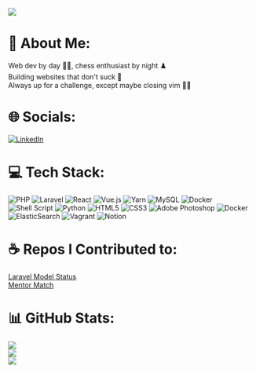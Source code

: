 ![](https://raw.githubusercontent.com/alhelwany/alhelwany/main/Hello%20You.png)

# 💫 About Me:
Web dev by day 🧑‍💻, chess enthusiast by night ♟️<br>Building websites that don't suck 🤞<br>Always up for a challenge, except maybe closing vim 🙅‍♂️<br>

# 🌐 Socials:
[![LinkedIn](https://img.shields.io/badge/LinkedIn-%230077B5.svg?logo=linkedin&logoColor=white)](https://linkedin.com/in/alhelwany) 

# 💻 Tech Stack:
![PHP](https://img.shields.io/badge/php-%23777BB4.svg?style=for-the-badge&logo=php&logoColor=white) ![Laravel](https://img.shields.io/badge/laravel-%23FF2D20.svg?style=for-the-badge&logo=laravel&logoColor=white) ![React](https://img.shields.io/badge/react-%2320232a.svg?style=for-the-badge&logo=react&logoColor=%2361DAFB) ![Vue.js](https://img.shields.io/badge/vue.js-%2335495e.svg?style=for-the-badge&logo=vuedotjs&logoColor=%234FC08D) ![Yarn](https://img.shields.io/badge/yarn-%232C8EBB.svg?style=for-the-badge&logo=yarn&logoColor=white) ![MySQL](https://img.shields.io/badge/mysql-%2300000f.svg?style=for-the-badge&logo=mysql&logoColor=white) ![Docker](https://img.shields.io/badge/docker-%230db7ed.svg?style=for-the-badge&logo=docker&logoColor=white) ![Shell Script](https://img.shields.io/badge/shell_script-%23121011.svg?style=for-the-badge&logo=gnu-bash&logoColor=white) ![Python](https://img.shields.io/badge/python-3670A0?style=for-the-badge&logo=python&logoColor=ffdd54) ![HTML5](https://img.shields.io/badge/html5-%23E34F26.svg?style=for-the-badge&logo=html5&logoColor=white) ![CSS3](https://img.shields.io/badge/css3-%231572B6.svg?style=for-the-badge&logo=css3&logoColor=white) ![Adobe Photoshop](https://img.shields.io/badge/adobe%20photoshop-%2331A8FF.svg?style=for-the-badge&logo=adobe%20photoshop&logoColor=white) ![Docker](https://img.shields.io/badge/docker-%230db7ed.svg?style=for-the-badge&logo=docker&logoColor=white) ![ElasticSearch](https://img.shields.io/badge/-ElasticSearch-005571?style=for-the-badge&logo=elasticsearch) ![Vagrant](https://img.shields.io/badge/vagrant-%231563FF.svg?style=for-the-badge&logo=vagrant&logoColor=white) ![Notion](https://img.shields.io/badge/Notion-%23000000.svg?style=for-the-badge&logo=notion&logoColor=white)

# ☕ Repos I Contributed to: 
[Laravel Model Status](https://github.com/spatie/laravel-model-status/commits/main/?author=alhelwany)\
[Mentor Match](https://github.com/Software-Developer-Academy/mentor-match/commits/main/?author=alhelwany)

# 📊 GitHub Stats:
![](https://github-readme-stats.vercel.app/api/top-langs/?username=alhelwany&theme=tokyonight&hide_border=false&include_all_commits=false&count_private=false&card_width=1000)<br/>
![](https://github-readme-stats.vercel.app/api?username=alhelwany&theme=tokyonight&hide_border=false&include_all_commits=false&count_private=false&card_width=1000)<br/>
![](https://github-readme-streak-stats.herokuapp.com?user=alhelwany&theme=tokyonight&mode=weekly&card_width=1000)

